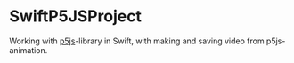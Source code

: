 # SwiftP5JSProject
Working with [p5js](https://p5js.org/)-library in Swift, with making and saving video from p5js-animation.  
